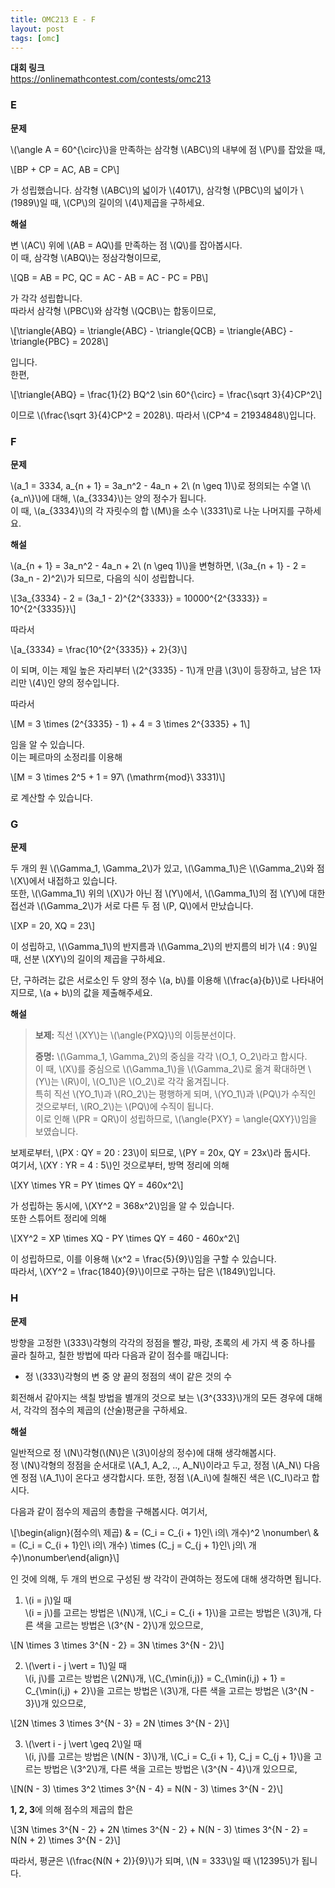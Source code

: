 ```yaml
---
title: OMC213 E - F
layout: post
tags: [omc]
---
```

**대회 링크**  
<https://onlinemathcontest.com/contests/omc213>

### E

**문제**

\\(\angle A = 60^{\circ}\\)을 만족하는 삼각형 \\(ABC\\)의 내부에 점 \\(P\\)를 잡았을 때,

\\[BP + CP = AC, AB = CP\\]

가 성립했습니다. 삼각형 \\(ABC\\)의 넓이가 \\(4017\\), 삼각형 \\(PBC\\)의 넓이가 \\(1989\\)일 때, \\(CP\\)의 길이의 \\(4\\)제곱을 구하세요.

**해설**

변 \\(AC\\) 위에 \\(AB = AQ\\)를 만족하는 점 \\(Q\\)를 잡아봅시다.  
이 때, 삼각형 \\(ABQ\\)는 정삼각형이므로,

\\[QB = AB = PC, QC = AC - AB = AC - PC = PB\\]

가 각각 성립합니다.  
따라서 삼각형 \\(PBC\\)와 삼각형 \\(QCB\\)는 합동이므로,

\\[\triangle{ABQ} = \triangle{ABC} - \triangle{QCB} = \triangle{ABC} - \triangle{PBC} = 2028\\]

입니다.  
한편,

\\[\triangle{ABQ} = \frac{1}{2} BQ^2 \sin 60^{\circ} = \frac{\sqrt 3}{4}CP^2\\]

이므로 \\(\frac{\sqrt 3}{4}CP^2 = 2028\\). 따라서 \\(CP^4 = 21934848\\)입니다.

### F

**문제**

\\(a_1 = 3334, a_{n + 1} = 3a_n^2 - 4a_n + 2\ (n \geq 1)\\)로 정의되는 수열 \\(\\{a_n\\}\\)에 대해, \\(a_{3334}\\)는 양의 정수가 됩니다.  
이 때, \\(a_{3334}\\)의 각 자릿수의 합 \\(M\\)을 소수 \\(3331\\)로 나눈 나머지를 구하세요.

**해설**

\\(a_{n + 1} = 3a_n^2 - 4a_n + 2\ (n \geq 1)\\)을 변형하면, \\(3a_{n + 1} - 2 = (3a_n - 2)^2\\)가 되므로, 다음의 식이 성립합니다.

\\[3a_{3334} - 2 = (3a_1 - 2)^{2^{3333}} = 10000^{2^{3333}} = 10^{2^{3335}}\\]

따라서

\\[a_{3334} = \frac{10^{2^{3335}} + 2}{3}\\]

이 되며, 이는 제일 높은 자리부터 \\(2^{3335} - 1\\)개 만큼 \\(3\\)이 등장하고, 남은 1자리만 \\(4\\)인 양의 정수입니다.

따라서

\\[M = 3 \times (2^{3335} - 1) + 4 = 3 \times 2^{3335} + 1\\]

임을 알 수 있습니다.  
이는 페르마의 소정리를 이용해

\\[M = 3 \times 2^5 + 1 = 97\ (\mathrm{mod}\ 3331)\\]

로 계산할 수 있습니다.

### G


**문제**

두 개의 원 \\(\Gamma_1, \Gamma_2\\)가 있고, \\(\Gamma_1\\)은 \\(\Gamma_2\\)와 점 \\(X\\)에서 내접하고 있습니다.  
또한, \\(\Gamma_1\\) 위의 \\(X\\)가 아닌 점 \\(Y\\)에서, \\(\Gamma_1\\)의 점 \\(Y\\)에 대한 접선과 \\(\Gamma_2\\)가 서로 다른 두 점 \\(P, Q\\)에서 만났습니다.

\\[XP = 20, XQ = 23\\]

이 성립하고, \\(\Gamma_1\\)의 반지름과 \\(\Gamma_2\\)의 반지름의 비가 \\(4 : 9\\)일 때, 선분 \\(XY\\)의 길이의 제곱을 구하세요.

단, 구하려는 값은 서로소인 두 양의 정수 \\(a, b\\)를 이용해 \\(\frac{a}{b}\\)로 나타내어지므로, \\(a + b\\)의 값을 제출해주세요.

**해설**

> **보제:** 직선 \\(XY\\)는 \\(\angle{PXQ}\\)의 이등분선이다.
>
> **증명:** \\(\Gamma_1, \Gamma_2\\)의 중심을 각각 \\(O_1, O_2\\)라고 합시다.  
> 이 때, \\(X\\)를 중심으로 \\(\Gamma_1\\)을 \\(\Gamma_2\\)로 옮겨 확대하면 \\(Y\\)는 \\(R\\)이, \\(O_1\\)은 \\(O_2\\)로 각각 옮겨집니다.  
> 특히 직선 \\(YO_1\\)과 \\(RO_2\\)는 평행하게 되며, \\(YO\_1\\)과 \\(PQ\\)가 수직인 것으로부터, \\(RO_2\\)는 \\(PQ\\)에 수직이 됩니다.  
> 이로 인해 \\(PR = QR\\)이 성립하므로, \\(\angle{PXY} = \angle{QXY}\\)임을 보였습니다.

보제로부터, \\(PX : QY = 20 : 23\\)이 되므로, \\(PY = 20x, QY = 23x\\)라 둡시다.  
여기서, \\(XY : YR = 4 : 5\\)인 것으로부터, 방멱 정리에 의해

\\[XY \times YR = PY \times QY = 460x^2\\]

가 성립하는 동시에, \\(XY^2 = 368x^2\\)임을 알 수 있습니다.  
또한 스튜어트 정리에 의해

\\[XY^2 = XP \times XQ - PY \times QY = 460 - 460x^2\\]

이 성립하므로, 이를 이용해 \\(x^2 = \frac{5}{9}\\)임을 구할 수 있습니다.  
따라서, \\(XY^2 = \frac{1840}{9}\\)이므로 구하는 답은 \\(1849\\)입니다.

### H

**문제**

방향을 고정한 \\(333\\)각형의 각각의 정점을 빨강, 파랑, 초록의 세 가지 색 중 하나를 골라 칠하고, 칠한 방법에 따라 다음과 같이 점수를 매깁니다:

- 정 \\(333\\)각형의 변 중 양 끝의 정점의 색이 같은 것의 수

회전해서 같아지는 색칠 방법을 별개의 것으로 보는 \\(3^{333}\\)개의 모든 경우에 대해서, 각각의 점수의 제곱의 (산술)평균을 구하세요.

**해설**

일반적으로 정 \\(N\\)각형(\\(N\\)은 \\(3\\)이상의 정수)에 대해 생각해봅시다.  
정 \\(N\\)각형의 정점을 순서대로 \\(A_1, A_2, .., A_N\\)이라고 두고, 정점 \\(A_N\\) 다음엔 정점 \\(A_1\\)이 온다고 생각합시다. 또한, 정점 \\(A_i\\)에 칠해진 색은 \\(C_I\\)라고 합시다.

다음과 같이 점수의 제곱의 총합을 구해봅시다. 여기서,

\\[\begin{align}(점수의\ 제곱) & = (C_i = C_{i + 1}인\ i의\ 개수)^2 \nonumber\\ & = (C_i = C_{i + 1}인\ i의\ 개수) \times (C_j = C_{j + 1}인\ j의\ 개수)\nonumber\end{align}\\]

인 것에 의해, 두 개의 번으로 구성된 쌍 각각이 관여하는 정도에 대해 생각하면 됩니다.

1) \\(i = j\\)일 때  
\\(i = j\\)를 고르는 방법은 \\(N\\)개, \\(C_i = C_{i + 1}\\)을 고르는 방법은 \\(3\\)개, 다른 색을 고르는 방법은 \\(3^{N - 2}\\)개 있으므로,

\\[N \times 3 \times 3^{N - 2} = 3N \times 3^{N - 2}\\]

2) \\(\vert i - j \vert = 1\\)일 때  
\\(i, j\\)를 고르는 방법은 \\(2N\\)개, \\(C_{\min(i,j)} = C_{\min(i,j) + 1} = C_{\min(i,j) + 2}\\)을 고르는 방법은 \\(3\\)개, 다른 색을 고르는 방법은 \\(3^{N - 3}\\)개 있으므로,

\\[2N \times 3 \times 3^{N - 3} = 2N \times 3^{N - 2}\\]

3) \\(\vert i - j \vert \geq 2\\)일 때  
\\(i, j\\)를 고르는 방법은 \\(N(N - 3)\\)개, \\(C_i = C_{i + 1}, C_j = C_{j + 1}\\)을 고르는 방법은 \\(3^2\\)개, 다른 색을 고르는 방법은 \\(3^{N - 4}\\)개 있으므로,

\\[N(N - 3) \times 3^2 \times 3^{N - 4} = N(N - 3) \times 3^{N - 2}\\]


**1, 2, 3**에 의해 점수의 제곱의 합은

\\[3N \times 3^{N - 2} + 2N \times 3^{N - 2} + N(N - 3) \times 3^{N - 2} = N(N + 2) \times 3^{N - 2}\\]

따라서, 평균은 \\(\frac{N(N + 2)}{9}\\)가 되며, \\(N = 333\\)일 때 \\(12395\\)가 됩니다.